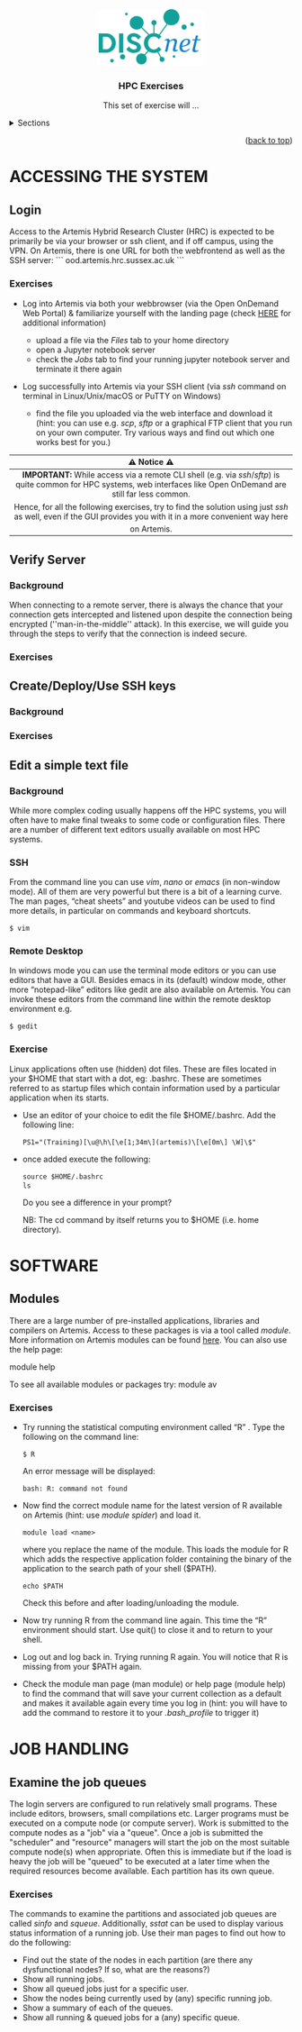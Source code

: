 <div align="center">
  <a href="https://github.com/jschewts/discnet-hpc">
    <img src="images/discnet-logo.png" alt="Logo" height="100">
  </a>

  <h3 align="center">HPC Exercises</h3>
  <p align="center">
    This set of exercise will ...
  </p>
</div>
<!-- TABLE OF CONTENTS -->
<details>
  <summary>Sections</summary>
  <ol>
    <li><a href="#accessing-the-system">Accessing the system</a></li>
    <li><a href="#software">Software</a></li>
    <li><a href="#job-handling">Job Handling</a></li>
    <li><a href="#summary">Summary</a></li>
  </ol>
</details>

<p align="right">(<a href="#top">back to top</a>)</p>

# ACCESSING THE SYSTEM

## Login

<p>
Access to the Artemis Hybrid Research Cluster (HRC) is expected to be primarily be via your browser or ssh client, and if off campus, using the VPN.
On Artemis, there is one URL for both the webfrontend as well as the SSH server: 
```
ood.artemis.hrc.sussex.ac.uk
```
</p>

### Exercises

- Log into Artemis via both your webbrowser (via the Open OnDemand Web Portal) & familiarize yourself with the landing page (check <a href="https://artemis-docs.hpc.sussex.ac.uk/artemis/access.html#open-ondemand">HERE</a> for additional information)
  - upload a file via the *Files* tab to your home directory
  - open a Jupyter notebook server
  - check the *Jobs* tab to find your running jupyter notebook server and terminate it there again

- Log successfully into Artemis via your SSH client (via *ssh* command on terminal in Linux/Unix/macOS or PuTTY on Windows)
  - find the file you uploaded via the web interface and download it (hint: you can use e.g. *scp*, *sftp* or a graphical FTP client that you run on your own computer. Try various ways and find out which one works best for you.)

|  ⚠️ Notice ⚠️  |
| :-----------: |
| **IMPORTANT:** While access via a remote CLI shell (e.g. via *ssh*/*sftp*) is quite common for HPC systems, web interfaces like Open OnDemand are still far less common.|
| Hence, for all the following exercises, try to find the solution using just *ssh* as well, even if the GUI provides you with it in a more convenient way here |
| on Artemis. |


## Verify Server

### Background
<p>
When connecting to a remote server, there is always the chance that your connection gets intercepted and listened upon despite the connection being encrypted (''man-in-the-middle'' attack). In this exercise, we will guide you through the steps to verify that the connection is indeed secure.
</p>


### Exercises



## Create/Deploy/Use SSH keys

### Background


### Exercises


## Edit a simple text file

### Background
While more complex coding usually happens off the HPC systems, you will often have to make final tweaks to some code or configuration files. There are a number of different text editors usually available on most HPC systems.

### SSH

From the command line you can use *vim*, *nano* or *emacs* (in non-window mode). All of them are very powerful but there is a bit of a learning curve. The man pages, “cheat sheets” and youtube videos can be used to find more details, in particular on commands and keyboard shortcuts.

```
$ vim
```

### Remote Desktop

In windows mode you can use the terminal mode editors or you can use editors that have a GUI. Besides emacs in its (default) window mode, other more “notepad-like” editors like gedit are also available on Artemis. You can invoke these editors from the command line within the remote desktop environment e.g.

```
$ gedit
```

### Exercise

Linux applications often use (hidden) dot files. These are files located in your $HOME that start with a dot, eg: .bashrc. These are sometimes referred to as startup files which contain information used by a particular application when its starts.

- Use an editor of your choice to edit the file $HOME/.bashrc.
  Add the following line:

  ```
  PS1="(Training)[\u@\h\[\e[1;34m\](artemis)\[\e[0m\] \W]\$"
  ```

- once added execute the following:
  ```
  source $HOME/.bashrc
  ls
  ```
  Do you see a difference in your prompt?

  NB: The cd command by itself returns you to $HOME (i.e. home directory). 


# SOFTWARE

## Modules

There are a large number of pre-installed applications, libraries and compilers on Artemis. Access to these packages is via a tool called *module*. More information on Artemis modules can be found <a href="">here</a>. You can also use the help page:

module help

To see all available modules or packages try:
module av

### Exercises

- Try running the statistical computing environment called “R” . Type the following on the command line:
  ```
  $ R
  ```
  An error message will be displayed:
  ```
  bash: R: command not found
  ```

- Now find the correct module name for the latest version of R available on Artemis (hint: use *module spider*) and load it.
  ```
  module load <name>
  ```
  where you replace the name of the module. This loads the module for R which adds the respective application folder containing the binary of the application to the search path of your shell ($PATH).
  ```
  echo $PATH
  ```
  Check this before and after loading/unloading the module.
- Now try running R from the command line again. This time the “R” environment should start. Use quit() to close it and to return to your shell.
- Log out and log back in. Trying running R again. You will notice that R is missing from your $PATH again.
- Check the module man page (man module) or help page (module help) to find the command that will save your current collection as a default and makes it available again every time you log in (hint: you will have to add the command to restore it to your *.bash_profile* to trigger it)


# JOB HANDLING

## Examine the job queues

The login servers are configured to run relatively small programs. These include editors, browsers, small compilations etc. Larger programs must be executed on a compute node (or compute server). Work is submitted to the compute nodes as a "job" via a "queue". Once a job is submitted the "scheduler" and "resource" managers will start the job on the most suitable compute node(s) when appropriate. Often this is immediate but if the load is heavy the job will be "queued" to be executed at a later time when the required resources become available. Each partition has its own queue.

### Exercises

The commands to examine the partitions and associated job queues are called *sinfo* and *squeue*. Additionally, *sstat* can be used to display various status information of a running job. Use their man pages to find out how to do the following:

- Find out the state of the nodes in each partition (are there any dysfunctional nodes? If so, what are the reasons?)
- Show all running jobs.
- Show all queued jobs just for a specific user.
- Show the nodes being currently used by (any) specific running job.
- Show a summary of each of the queues.
- Show all running & queued jobs for a (any) specific queue.




